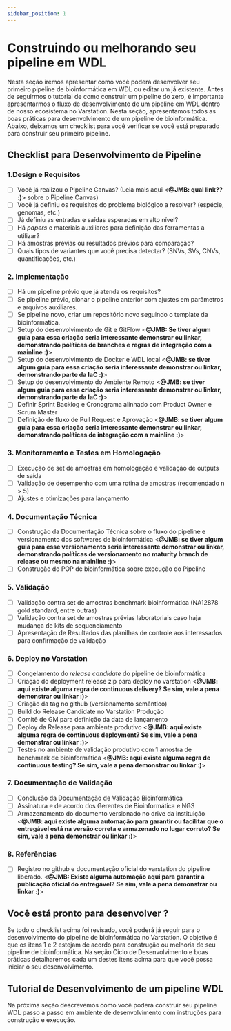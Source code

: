 ```yaml
---
sidebar_position: 1
---
```


# Construindo ou melhorando seu pipeline em WDL

Nesta seção iremos apresentar como você poderá desenvolver seu primeiro pipeline de bioinformática em WDL ou editar um já existente. Antes de seguirmos o tutorial de como construir um pipeline do zero, é importante apresentarmos o fluxo de desenvolvimento de um pipeline em WDL dentro de nosso ecosistema no Varstation. Nesta seção, apresentamos todos as boas práticas para desenvolvimento de um pipeline de bioinformática. Abaixo, deixamos um checklist para você verificar se você está preparado para construir seu primeiro pipeline.

## Checklist para Desenvolvimento de Pipeline

### 1.Design e Requisitos

  * [ ] Você já realizou o Pipeline Canvas?  (Leia mais aqui  <**@JMB: qual link?? :)**> sobre o Pipeline Canvas)
  * [ ] Você já definiu os requisitos do problema biológico a resolver? (espécie, genomas, etc.)
  * [ ] Já definiu as entradas e saídas esperadas em alto nível?
  * [ ] Há *papers* e materiais auxiliares para definição das ferramentas a utilizar?
  * [ ] Há amostras prévias ou resultados prévios para comparação?
  * [ ] Quais tipos de variantes que você precisa detectar? (SNVs, SVs, CNVs, quantificações, etc.)

### 2. Implementação

  * [ ] Há um pipeline prévio que já atenda os requisitos?
  * [ ] Se pipeline prévio, clonar o pipeline anterior com ajustes em parâmetros e arquivos auxiliares.
  * [ ] Se pipeline novo, criar um repositório novo seguindo o template da bioinformatica.
  * [ ] Setup do desenvolvimento de Git e GitFlow  <**@JMB: Se tiver algum guia para essa criação seria interessante demonstrar ou linkar, demonstrando políticas de branches e regras de integração com a mainline :)**>
  * [ ] Setup do desenvolvimento de Docker e WDL local  <**@JMB: se tiver algum guia para essa criação seria interessante demonstrar ou linkar, demonstrando parte da IaC :)**>
  * [ ] Setup do desenvolvimento do Ambiente Remoto  <**@JMB: se tiver algum guia para essa criação seria interessante demonstrar ou linkar, demonstrando parte da IaC :)**>
  * [ ] Definir Sprint Backlog e Cronograma alinhado com Product Owner e Scrum Master
  * [ ] Definição de fluxo de Pull Request e Aprovação  <**@JMB: se tiver algum guia para essa criação seria interessante demonstrar ou linkar, demonstrando políticas de integração com a mainline :)**>

### 3. Monitoramento e Testes em Homologação

  * [ ] Execução de set de amostras em homologação e validação de outputs de saída
  * [ ] Validação de desempenho com uma rotina de amostras (recomendado n > 5)
  * [ ] Ajustes e otimizações para lançamento

 ### 4. Documentação Técnica

  * [ ] Construção da Documentação Técnica sobre o fluxo do pipeline e versionamento dos softwares de bioinformática  <**@JMB: se tiver algum guia para esse versionamento seria interessante demonstrar ou linkar, demonstrando políticas de versionamento no maturity branch de release ou mesmo na mainline :)**>
  * [ ] Construção do POP de bioinformática sobre execução do Pipeline

### 5. Validação

  * [ ] Validação contra set de amostras benchmark bioinformática (NA12878 gold standard, entre outras)
  * [ ] Validação contra set de amostras prévias laboratoriais caso haja mudança de kits de sequenciamento
  * [ ] Apresentação de Resultados das planilhas de controle aos interessados para confirmação de validação

### 6. Deploy no Varstation

  * [ ] Congelamento do *release candidate* do pipeline de bioinformática
  * [ ] Criação do deployment release zip para deploy no varstation  <**@JMB: aqui existe alguma regra de continuous delivery? Se sim, vale a pena demonstrar ou linkar :)**>
  * [ ] Criação da tag no github (versionamento semântico)
  * [ ] Build do Release Candidate no Varstation Produção
  * [ ] Comitê de GM para definição da data de lançamento
  * [ ] Deploy da Release para ambiente produtivo  <**@JMB: aqui existe alguma regra de continuous deployment? Se sim, vale a pena demonstrar ou linkar :)**>
  * [ ] Testes no ambiente de validação produtivo com 1 amostra de benchmark de bioinformática  <**@JMB: aqui existe alguma regra de continuous testing? Se sim, vale a pena demonstrar ou linkar :)**>

### 7. Documentação de Validação 

  * [ ] Conclusão da Documentação de Validação Bioinformática
  * [ ] Assinatura e de acordo dos Gerentes de Bioinformática e NGS
  * [ ] Armazenamento do documento versionado no drive da instituição <**@JMB: aqui existe alguma automação para garantir ou facilitar que o entregável está na versão correta e armazenado no lugar correto? Se sim, vale a pena demonstrar ou linkar :)**>
  
### 8. Referências
 * [ ] Registro no github e documentação oficial do varstation do pipeline liberado.  <**@JMB: Existe alguma automação aqui para garantir a publicação oficial do entregável? Se sim, vale a pena demonstrar ou linkar :)**>


## Você está pronto para desenvolver ?

Se todo o checklist acima foi revisado, você poderá já seguir para o desenvolvimento do pipeline de bioinformática no Varstation. O objetivo é que os itens 1 e 2 estejam de acordo para construção ou melhoria de seu pipeline de bioinformática. Na seção Ciclo de Desenvolvimento e boas práticas detalharemos cada um destes itens acima para que você possa iniciar o seu desenvolvimento.

## Tutorial de Desenvolvimento de um pipeline WDL

Na próxima seção descrevemos como você poderá construir seu pipeline WDL passo a passo em ambiente de desenvolvimento com instruções para construção e execução.

